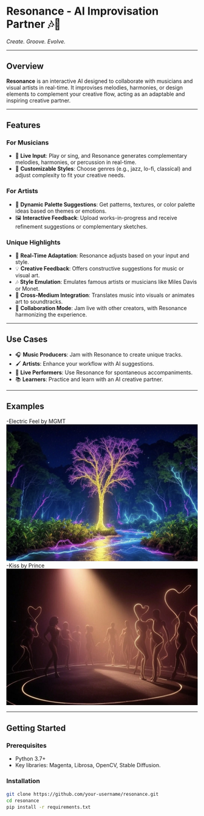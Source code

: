 # Resonance - AI Improvisation Partner 🎶🎨  
*Create. Groove. Evolve.*  

---

## Overview  
**Resonance** is an interactive AI designed to collaborate with musicians and visual artists in real-time. It improvises melodies, harmonies, or design elements to complement your creative flow, acting as an adaptable and inspiring creative partner.

---

## Features  
### For Musicians  
- 🎸 **Live Input**: Play or sing, and Resonance generates complementary melodies, harmonies, or percussion in real-time.  
- 🎼 **Customizable Styles**: Choose genres (e.g., jazz, lo-fi, classical) and adjust complexity to fit your creative needs.  

### For Artists  
- 🎨 **Dynamic Palette Suggestions**: Get patterns, textures, or color palette ideas based on themes or emotions.  
- 🖼️ **Interactive Feedback**: Upload works-in-progress and receive refinement suggestions or complementary sketches.

### Unique Highlights  
- 🔄 **Real-Time Adaptation**: Resonance adjusts based on your input and style.  
- 💡 **Creative Feedback**: Offers constructive suggestions for music or visual art.  
- 🎶 **Style Emulation**: Emulates famous artists or musicians like Miles Davis or Monet.  
- 🔗 **Cross-Medium Integration**: Translates music into visuals or animates art to soundtracks.  
- 🤝 **Collaboration Mode**: Jam live with other creators, with Resonance harmonizing the experience.

---

## Use Cases  
- 🎧 **Music Producers**: Jam with Resonance to create unique tracks.  
- 🖌️ **Artists**: Enhance your workflow with AI suggestions.  
- 🎤 **Live Performers**: Use Resonance for spontaneous accompaniments.  
- 📚 **Learners**: Practice and learn with an AI creative partner.  

---
## Examples
-Electric Feel by MGMT
![Electric Feel by MGMT](assets/Electric_Feel_by_MGMT.jpeg)
-Kiss by Prince
![Kiss by Prince](assets/Kiss_by_Prince.jpeg)

---

## Getting Started  
### Prerequisites  
- Python 3.7+  
- Key libraries: Magenta, Librosa, OpenCV, Stable Diffusion.  

### Installation  
```bash
git clone https://github.com/your-username/resonance.git
cd resonance
pip install -r requirements.txt
